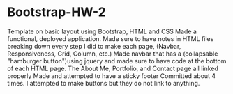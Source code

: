 # Bootstrap-HW-2
Template on basic layout using Bootstrap, HTML and CSS
Made a functional, deployed application.
Made sure to have notes in HTML files breaking down every step I did to make each page, (Navbar, Responsiveness, Grid, Column, etc.)
Made navbar  that has a (collapsable "hamburger button")using jquery and made sure to have code at the bottom of each HTML page.
The About Me, Portfolio, and Contact page all linked properly
Made and attempted to have a sticky footer
Committed about 4 times.
I attempted to make buttons but they do not link to anything.
